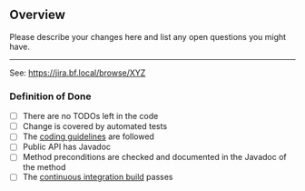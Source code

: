 ## Overview

Please describe your changes here and list any open questions you might have.

---
See: https://jira.bf.local/browse/XYZ


### Definition of Done

- [ ] There are no TODOs left in the code
- [ ] Change is covered by automated tests
- [ ] The [coding guidelines](https://google.github.io/styleguide/javaguide.html) are followed
- [ ] Public API has Javadoc
- [ ] Method preconditions are checked and documented in the Javadoc of the method
- [ ] The [continuous integration build](https://www.travis-ci.org/exonum/exonum-java-binding) passes
